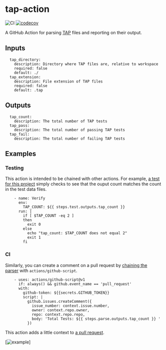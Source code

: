 # tap-action
![CI](https://github.com/Coderlane/tap-action/workflows/CI/badge.svg)
[![codecov](https://codecov.io/gh/Coderlane/tap-action/branch/master/graph/badge.svg?token=79MvETiYmF)](https://codecov.io/gh/Coderlane/tap-action)

A GitHub Action for parsing [TAP](https://testanything.org/) files and reporting on their output.

## Inputs

```
  tap_directory:
    description: Directory where TAP files are, relative to workspace
    required: false
    default: ./
  tap_extension:
    description: File extension of TAP files
    required: false
    default: .tap
```

## Outputs

```
  tap_count:
    description: The total number of TAP tests
  tap_pass:
    description: The total number of passing TAP tests
  tap_fail:
    description: The total number of failing TAP tests
```

## Examples

### Testing

This action is intended to be chained with other actions. For example, [a test for this project](https://github.com/Coderlane/tap-action/blob/master/.github/workflows/ci.yml) simply checks to see that the ouput count matches the count in the test data files.

```
    - name: Verify
      env:
        TAP_COUNT: ${{ steps.test.outputs.tap_count }}
      run: |
        if [ $TAP_COUNT -eq 2 ]
        then
          exit 0
        else
          echo "tap_count: $TAP_COUNT does not equal 2"
          exit 1
        fi
```

### CI

Similarly, you can create a comment on a pull request by [chaining the parser](https://github.com/Coderlane/c-tap-test/blob/master/.github/workflows/ci.yml) with `actions/github-script`.
```
    - uses: actions/github-script@v1
      if: always() && github.event_name == 'pull_request'
      with:
        github-token: ${{secrets.GITHUB_TOKEN}}
        script: |
          github.issues.createComment({
            issue_number: context.issue.number,
            owner: context.repo.owner,
            repo: context.repo.repo,
            body: 'Total Tests: ${{ steps.parse.outputs.tap_count }} '
          })
```

This action adds a little context to [a pull request](https://github.com/Coderlane/c-tap-test/pull/2).

[![example](https://i.imgur.com/ANka0uk.png)]
